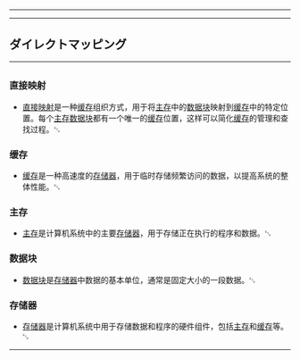 # 
___
___
## ダイレクトマッピング
___
## 
### 直接映射
- [直接映射](https://zh.wikipedia.org/wiki/直接映射)是一种[缓存](https://zh.wikipedia.org/wiki/缓存)组织方式，用于将[主存](https://zh.wikipedia.org/wiki/主存)中的[数据块](https://zh.wikipedia.org/wiki/数据块)映射到[缓存](https://zh.wikipedia.org/wiki/缓存)中的特定位置。每个[主存](https://zh.wikipedia.org/wiki/主存)[数据块](https://zh.wikipedia.org/wiki/数据块)都有一个唯一的[缓存](https://zh.wikipedia.org/wiki/缓存)位置，这样可以简化[缓存](https://zh.wikipedia.org/wiki/缓存)的管理和查找过程。␃ 
### 缓存
- [缓存](https://zh.wikipedia.org/wiki/缓存)是一种高速度的[存储器](https://zh.wikipedia.org/wiki/存储器)，用于临时存储频繁访问的数据，以提高系统的整体性能。␃ 
### 主存
- [主存](https://zh.wikipedia.org/wiki/主存)是计算机系统中的主要[存储器](https://zh.wikipedia.org/wiki/存储器)，用于存储正在执行的程序和数据。␃ 
### 数据块
- [数据块](https://zh.wikipedia.org/wiki/数据块)是[存储器](https://zh.wikipedia.org/wiki/存储器)中数据的基本单位，通常是固定大小的一段数据。␃ 
### 存储器
- [存储器](https://zh.wikipedia.org/wiki/存储器)是计算机系统中用于存储数据和程序的硬件组件，包括[主存](https://zh.wikipedia.org/wiki/主存)和[缓存](https://zh.wikipedia.org/wiki/缓存)等。␃
___
